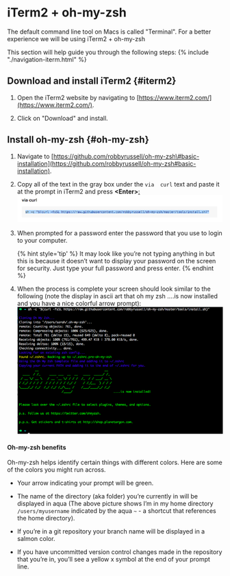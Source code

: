 # iTerm2 + oh-my-zsh

The default command line tool on Macs is called "Terminal".  For a better experience we will be using iTerm2 + oh-my-zsh

This section will help guide you through the following steps:
{% include "./navigation-iterm.html" %}


## Download and install iTerm2 {#iterm2}
1. Open the iTerm2 website by navigating to [https://www.iterm2.com/](https://www.iterm2.com/). 

1. Click on "Download" and install.

## Install oh-my-zsh {#oh-my-zsh}
1. Navigate to [https://github.com/robbyrussell/oh-my-zsh\#basic-installation](https://github.com/robbyrussell/oh-my-zsh#basic-installation). 

1. Copy all of the text in the gray box under the `via  curl` text and paste it at the prompt in iTerm2 and press **&lt;Enter&gt;**[:](https://github.com/robbyrussell/oh-my-zsh#basic-installation)
![](images/image07png.png)

1. When prompted for a password enter the password that you use to login to your computer. 

      {% hint style='tip' %}
It may look like you’re not typing anything in but this is because it 
doesn’t want to display your password on the screen for security. 
Just type your full password and press enter.
      {% endhint %}

1. When the process is complete your screen should look similar to the following \(note the display in ascii art that oh my zsh ….is now installed and you have a nice colorful arrow prompt\):
![](images/image11png.png)


#### Oh-my-zsh benefits

Oh-my-zsh helps identify certain things with different colors. Here are some of the colors you might run across.

* Your arrow indicating your prompt will be green.

* The name of the directory \(aka folder\) you’re currently in will be displayed in aqua 
\(The above picture shows I’m in my home directory `/users/myusername` indicated by the aqua `~` - a shortcut that references the home directory\).

* If you’re in a git repository your branch name will be displayed in a salmon color.

* If you have uncommitted version control changes made in the repository that you’re in, you’ll see a yellow x symbol at the end of your prompt line.
